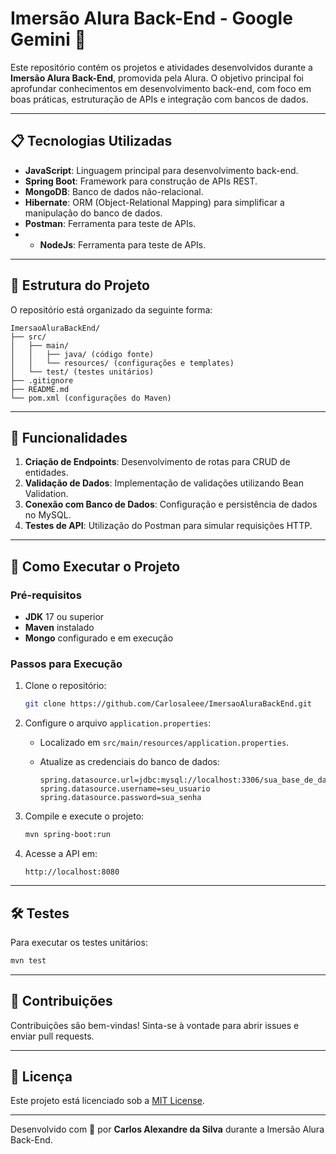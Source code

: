 # Imersão  Alura Back-End - Google Gemini  🚀

Este repositório contém os projetos e atividades desenvolvidos durante a **Imersão Alura Back-End**, promovida pela Alura. O objetivo principal foi <br>
aprofundar conhecimentos em desenvolvimento back-end, com foco em boas práticas, estruturação de APIs e integração com bancos de dados.

---

## 📋 Tecnologias Utilizadas

- **JavaScript**: Linguagem principal para desenvolvimento back-end.
- **Spring Boot**: Framework para construção de APIs REST.
- **MongoDB**: Banco de dados não-relacional.
- **Hibernate**: ORM (Object-Relational Mapping) para simplificar a manipulação do banco de dados.
- **Postman**: Ferramenta para teste de APIs.
- - **NodeJs**: Ferramenta para teste de APIs.

---

## 📂 Estrutura do Projeto

O repositório está organizado da seguinte forma:

```
ImersaoAluraBackEnd/
├── src/
│   ├── main/
│   │   ├── java/ (código fonte)
│   │   └── resources/ (configurações e templates)
│   └── test/ (testes unitários)
├── .gitignore
├── README.md
└── pom.xml (configurações do Maven)
```

---

## 🌟 Funcionalidades

1. **Criação de Endpoints**: Desenvolvimento de rotas para CRUD de entidades.
2. **Validação de Dados**: Implementação de validações utilizando Bean Validation.
3. **Conexão com Banco de Dados**: Configuração e persistência de dados no MySQL.
4. **Testes de API**: Utilização do Postman para simular requisições HTTP.

---

## 🚀 Como Executar o Projeto

### Pré-requisitos

- **JDK** 17 ou superior
- **Maven** instalado
- **Mongo** configurado e em execução

### Passos para Execução

1. Clone o repositório:
   ```bash
   git clone https://github.com/Carlosaleee/ImersaoAluraBackEnd.git
   ```

2. Configure o arquivo `application.properties`:
   - Localizado em `src/main/resources/application.properties`.
   - Atualize as credenciais do banco de dados:

     ```properties
     spring.datasource.url=jdbc:mysql://localhost:3306/sua_base_de_dados
     spring.datasource.username=seu_usuario
     spring.datasource.password=sua_senha
     ```

3. Compile e execute o projeto:
   ```bash
   mvn spring-boot:run
   ```

4. Acesse a API em:
   ```
   http://localhost:8080
   ```

---

## 🛠️ Testes

Para executar os testes unitários:
```bash
mvn test
```

---

## 🤝 Contribuições

Contribuições são bem-vindas! Sinta-se à vontade para abrir issues e enviar pull requests.

---

## 📄 Licença

Este projeto está licenciado sob a [MIT License](LICENSE).

---

Desenvolvido com 💙 por <b>Carlos Alexandre da Silva</b> durante a Imersão Alura Back-End.
```

